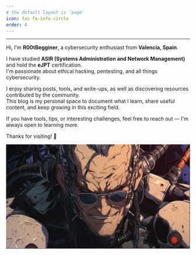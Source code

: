 ```yaml
---
# the default layout is 'page'
icon: fas fa-info-circle
order: 4
---
```


<hr>

Hi, I'm **R00tBegginer**, a cybersecurity enthusiast from **Valencia, Spain**.

I have studied **ASIR (Systems Administration and Network Management)** and hold the **eJPT** certification.  
I'm passionate about ethical hacking, pentesting, and all things cybersecurity.

I enjoy sharing posts, tools, and write-ups, as well as discovering resources contributed by the community.  
This blog is my personal space to document what I learn, share useful content, and keep growing in this exciting field.

If you have tools, tips, or interesting challenges, feel free to reach out — I'm always open to learning more.

Thanks for visiting! 🚀

![netrunner](/assets/1.png)
